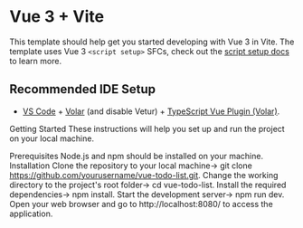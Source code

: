 # Vue 3 + Vite

This template should help get you started developing with Vue 3 in Vite. The template uses Vue 3 `<script setup>` SFCs, check out the [script setup docs](https://v3.vuejs.org/api/sfc-script-setup.html#sfc-script-setup) to learn more.

## Recommended IDE Setup

- [VS Code](https://code.visualstudio.com/) + [Volar](https://marketplace.visualstudio.com/items?itemName=Vue.volar) (and disable Vetur) + [TypeScript Vue Plugin (Volar)](https://marketplace.visualstudio.com/items?itemName=Vue.vscode-typescript-vue-plugin).


Getting Started
These instructions will help you set up and run the project on your local machine.

Prerequisites
Node.js and npm should be installed on your machine.
Installation
Clone the repository to your local machine->
git clone https://github.com/yourusername/vue-todo-list.git.
Change the working directory to the project's root folder->
cd vue-todo-list.
Install the required dependencies->
npm install.
Start the development server->
npm run dev.
Open your web browser and go to http://localhost:8080/ to access the application.

